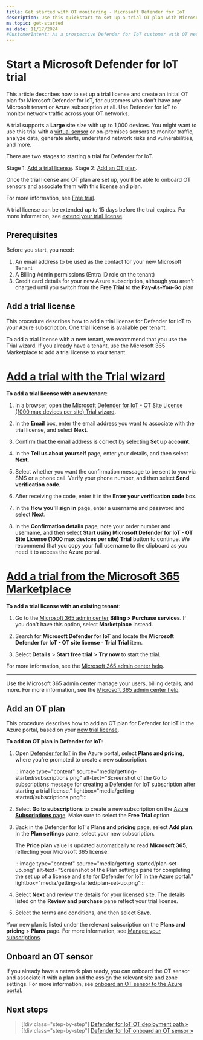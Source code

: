 ```yaml
---
title: Get started with OT monitoring - Microsoft Defender for IoT
description: Use this quickstart to set up a trial OT plan with Microsoft Defender for IoT and understand the next steps required to configure your network sensors.
ms.topic: get-started
ms.date: 11/17/2024
#CustomerIntent: As a prospective Defender for IoT customer with OT networks, I want to understand how I can set up a trial and evaluate Defender for IoT.
---
```


# Start a Microsoft Defender for IoT trial

This article describes how to set up a trial license and create an initial OT plan for Microsoft Defender for IoT, for customers who don't have any Microsoft tenant or Azure subscription at all. Use Defender for IoT to monitor network traffic across your OT networks.

A trial supports a **Large** site size with up to 1,000 devices. You might want to use this trial with a [virtual sensor](tutorial-onboarding.md) or on-premises sensors to monitor traffic, analyze data, generate alerts, understand network risks and vulnerabilities, and more.

There are two stages to starting a trial for Defender for IoT.

Stage 1: [Add a trial license](#add-a-trial-license).
Stage 2: [Add an OT plan](#add-an-ot-plan).

Once the trial license and OT plan are set up, you'll be able to onboard OT sensors and associate them with this license and plan.

For more information, see [Free trial](billing.md#free-trial).

A trial license can be extended up to 15 days before the trail expires. For more information, see [extend your trial license](license-and-trial-license-extention.md#extend-a-trial-license-in-the-admin-center).

## Prerequisites

Before you start, you need:

1. An email address to be used as the contact for your new Microsoft Tenant
1. A Billing Admin permissions (Entra ID role on the tenant)
1. Credit card details for your new Azure subscription, although you aren't charged until you switch from the **Free Trial** to the **Pay-As-You-Go** plan

## Add a trial license

This procedure describes how to add a trial license for Defender for IoT to your Azure subscription. One trial license is available per tenant.

To add a trial license with a new tenant, we recommend that you use the Trial wizard. If you already have a tenant, use the Microsoft 365 Marketplace to add a trial license to your tenant.

# [Add a trial with the Trial wizard](#tab/wizard)

**To add a trial license with a new tenant**:

1. In a browser, open the [Microsoft Defender for IoT - OT Site License (1000 max devices per site) Trial wizard](https://signup.microsoft.com/get-started/signup?products=d2bdd05f-4856-4569-8474-2f9ec298923b).

1. In the **Email** box, enter the email address you want to associate with the trial license, and select **Next**.

1. Confirm that the email address is correct by selecting **Set up account**.

1. In the **Tell us about yourself** page, enter your details, and then select **Next**.

1. Select whether you want the confirmation message to be sent to you via SMS or a phone call. Verify your phone number, and then select **Send verification code**.

1. After receiving the code, enter it in the **Enter your verification code** box.

1. In the **How you'll sign in** page, enter a username and password and select **Next**.

1. In the **Confirmation details** page, note your order number and username, and then select **Start using Microsoft Defender for IoT - OT Site License (1000 max devices per site) Trial** button to continue. We recommend that you copy your full username to the clipboard as you need it to access the Azure portal.

# [Add a trial from the Microsoft 365 Marketplace](#tab/marketplace)

**To add a trial license with an existing tenant**:

1. Go to the [Microsoft 365 admin center](https://portal.office.com/AdminPortal/Home#/catalog) **Billing > Purchase services**. If you don't have this option, select **Marketplace** instead.

1. Search for **Microsoft Defender for IoT** and locate the **Microsoft Defender for IoT - OT site license - Trial Trial** item.

1. Select **Details** > **Start free trial** > **Try now** to start the trial.

For more information, see the [Microsoft 365 admin center help](/microsoft-365/admin/).

---

Use the Microsoft 365 admin center manage your users, billing details, and more. For more information, see the [Microsoft 365 admin center help](/microsoft-365/admin/).

## Add an OT plan

This procedure describes how to add an OT plan for Defender for IoT in the Azure portal, based on your [new trial license](#add-a-trial-license).

**To add an OT plan in Defender for IoT**:

1. Open [Defender for IoT](https://portal.azure.com/#view/Microsoft_Azure_IoT_Defender/IoTDefenderDashboard/~/Getting_started) in the Azure portal, select **Plans and pricing**, where you're prompted to create a new subscription.

    :::image type="content" source="media/getting-started/subscriptions.png" alt-text="Screenshot of the Go to subscriptions message for creating a Defender for IoT subscription after starting a trial license." lightbox="media/getting-started/subscriptions.png":::

1. Select **Go to subscriptions** to create a new subscription on the [Azure **Subscriptions** page](https://portal.azure.com/?quickstart=True#view/Microsoft_Azure_Billing/SubscriptionsBlade). Make sure to select the **Free Trial** option.

1. Back in the Defender for IoT's **Plans and pricing** page, select **Add plan**. In the **Plan settings** pane, select your new subscription.

   The **Price plan** value is updated automatically to read **Microsoft 365**, reflecting your Microsoft 365 license.

    :::image type="content" source="media/getting-started/plan-set-up.png" alt-text="Screenshot of the Plan settings pane for completing the set up of a license and site for Defender for IoT in the Azure portal." lightbox="media/getting-started/plan-set-up.png":::

1. Select **Next** and review the details for your licensed site. The details listed on the **Review and purchase** pane reflect your trial license.

1. Select the terms and conditions, and then select **Save**.

Your new plan is listed under the relevant subscription on the **Plans and pricing** > **Plans** page. For more information, see [Manage your subscriptions](how-to-manage-subscriptions.md).

## Onboard an OT sensor

If you already have a network plan ready, you can onboard the OT sensor and associate it with a plan and the assign the relevant site and zone settings. For more information, see [onboard an OT sensor to the Azure portal](onboard-sensors.md).

## Next steps

> [!div class="step-by-step"]
> [Defender for IoT OT deployment path »](ot-deploy/ot-deploy-path.md)
> [!div class="step-by-step"]
> [Defender for IoT onboard an OT sensor »](onboard-sensors.md)
